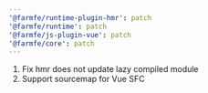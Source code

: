 ```yaml
---
'@farmfe/runtime-plugin-hmr': patch
'@farmfe/runtime': patch
'@farmfe/js-plugin-vue': patch
'@farmfe/core': patch
---
```


1. Fix hmr does not update lazy compiled module
2. Support sourcemap for Vue SFC
